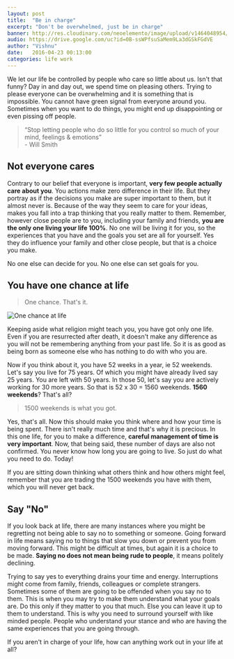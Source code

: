 ```yaml
---
layout: post
title:  "Be in charge"
excerpt: "Don't be overwhelmed, just be in charge"
banner: http://res.cloudinary.com/neoelemento/image/upload/v1464048954/blog/Be_in_charge-min.jpg
audio: https://drive.google.com/uc?id=0B-ssWPfsuSaMem9La3dGSkFGdVE
author: "Vishnu"
date:   2016-04-23 00:13:00
categories: life work
---
```

We let our life be controlled by people who care so little about us. Isn't that funny? Day in and day out, we spend time on pleasing others. Trying to please everyone can be overwhelming and it is something that is impossible. You cannot have  green signal from everyone around you. Sometimes when you want to do things, you might end up disappointing or even pissing off people.

>“Stop letting people who do so little for you control so much of your mind, feelings & emotions”
<br >- Will Smith

## Not everyone cares
Contrary to our belief that everyone is important, **very few people actually care about you**. You actions make zero difference in their life. But they portray as if the decisions you make are super important to them, but it almost never is. Because of the way they seem to care for your ideas, makes you fall into a trap thinking that you really matter to them. Remember, however close people are to you, including your family and friends, **you are the only one living your life 100%**. No one will be living it for you, so the experiences that you have and the goals you set are all for yourself. Yes they do influence your family and other close people, but that is a choice you make.

No one else can decide for you. No one else can set goals for you.

## You have one chance at life

> One chance. That's it.

![One chance at life](http://res.cloudinary.com/neoelemento/image/upload/v1462391662/blog/one_chance_at_life-min.jpg)

Keeping aside what religion might teach you, you have got only one life. Even if you are resurrected after death, it doesn't make any difference as you will not be remembering anything from your past life. So it is as good as being born as someone else who has nothing to do with who you are.

Now if you think about it, you have 52 weeks in a year, ie 52 weekends. Let's say you live for 75 years. Of which you might have already lived say 25 years. You are left with 50 years. In those 50, let's say you are actively working for 30 more years. So that is 52 x 30 = 1560 weekends. **1560 weekends**? That's all? 

> 1500 weekends is what you got.

Yes, that's all. Now this should make you think where and how your time is being spent. There isn't really much time and that's why it is precious. In this one life, for you to make a difference, **careful management of time is very important**. Now, that being said, these number of days are also not confirmed. You never know how long you are going to live. So just do what you need to do. Today!

If you are sitting down thinking what others think and how others might feel, remember that you are trading the 1500 weekends you have with them, which you will never get back. 

## Say "No"
If you look back at life, there are many instances where you might be regretting not being able to say no to something or someone. Going forward in life means saying no to things that slow you down or prevent you from moving forward. This might be difficult at times, but again it is a choice to be made. **Saying no does not mean being rude to people**, it means politely declining.

Trying to say yes to everything drains your time and energy. Interruptions might come from family, friends, colleagues or complete strangers. Sometimes some of them are going to be offended when you say no to them. This is when you may try to make them understand what your goals are. Do this only if they matter to you that much. Else you can leave it up to them to understand. This is why you need to surround yourself with like minded people. People who understand your stance and who are having the same experiences that you are going through.

If you aren't in charge of your life, how can anything work out in your life at all?